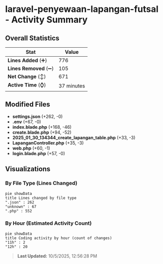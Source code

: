 # laravel-penyewaan-lapangan-futsal - Activity Summary 

## Overall Statistics

| Stat                   | Value                                                             |
| ---------------------- | ----------------------------------------------------------------- |
| **Lines Added** (➕)   | 776                                          |
| **Lines Removed** (➖) | 105                                        |
| **Net Change** (↕)    | 671                |
| **Active Time** (⌚)   | 37 minutes |


## Modified Files
- **settings.json** (+262, -0)
- **.env** (+67, -0)
- **index.blade.php** (+168, -46)
- **create.blade.php** (+94, -52)
- **2025_01_30_134344_create_lapangan_table.php** (+33, -3)
- **LapanganController.php** (+35, -3)
- **web.php** (+60, -1)
- **login.blade.php** (+57, -0)

## Visualizations

### By File Type (Lines Changed)

```mermaid
pie showData
title Lines changed by file type
".json" : 262
"unknown" : 67
".php" : 552
```

### By Hour (Estimated Activity Count)

```mermaid
pie showData
title Coding activity by hour (count of changes)
"11h" : 2
"12h" : 20
```


> **Last Updated:** 10/5/2025, 12:56:28 PM